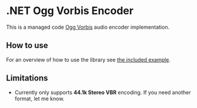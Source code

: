 .NET Ogg Vorbis Encoder
=======================
This is a managed code [Ogg Vorbis](https://xiph.org/vorbis/) audio encoder implementation.  

How to use
----------
For an overview of how to use the library see  [the included example](OggVorbisEncoder.Example/Encoder.cs).

Limitations
-----------
 - Currently only supports **44.1k Stereo VBR** encoding.  If you need another format, let me know.
